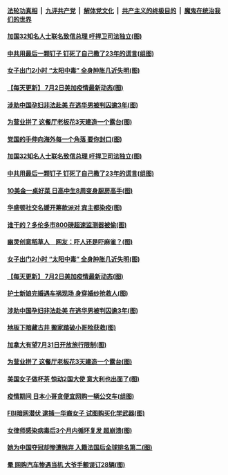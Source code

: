 ####  [法轮功真相](../../../../basic/blob/master/README.md?t=07031302) &nbsp;|&nbsp; [九评共产党](../../../../9ping.md/blob/master/README.md?t=07031302) &nbsp;|&nbsp; [解体党文化](../../../../jtdwh.md/blob/master/README.md?t=07031302)  &nbsp;|&nbsp; [共产主义的终极目的](../../../../gczydzjmd.md/blob/master/README.md?t=07031302) &nbsp;|&nbsp; [魔鬼在统治我们的世界](../../../../mgztzwmdsj.md/blob/master/README.md?t=07031302) 

#### [加国32知名人士联名致信总理 吁捍卫司法独立(图)](../pages/p3/938495.md?t=07031302) 

#### [中共用最后一颗钉子 钉死了自己撒了23年的谎言(组图)](../pages/p3/938473.md?t=07031302) 

#### [女子出门2小时 “太阳中毒” 全身肿胀几近失明(图)](../pages/p3/938463.md?t=07031302) 

#### [【每天更新】 7月2日美加疫情最新动态(图)](../pages/p3/938379.md?t=07031302) 

#### [涉助中国孕妇非法赴美 在逃华男被判囚逾3年(图)](../pages/p3/938450.md?t=07031302) 

#### [为营业拼了 这餐厅老板花3天建造一个露台(图)](../pages/p3/938391.md?t=07031302) 

#### [党国的手伸向海外每一个角落 要你封口(图)](../pages/p3/938521.md?t=07031302) 

#### [加国32知名人士联名致信总理 吁捍卫司法独立(图)](../pages/p3/938495.md?t=07031302) 

#### [中共用最后一颗钉子 钉死了自己撒了23年的谎言(组图)](../pages/p3/938473.md?t=07031302) 

#### [10美金一桌好菜 日高中生8周变身厨房高手(图)](../pages/p3/938490.md?t=07031302) 

#### [华盛顿社交名媛开筹款派对 宾主都染疫(图)](../pages/p3/938483.md?t=07031302) 

#### [谁干的？多伦多市800磅超速监测器被偷(图)](../pages/p3/938482.md?t=07031302) 

#### [幽灵创意稻草人　网友：吓人还是吓麻雀？(图)](../pages/p3/938470.md?t=07031302) 

#### [女子出门2小时 “太阳中毒” 全身肿胀几近失明(图)](../pages/p3/938463.md?t=07031302) 

#### [【每天更新】 7月2日美加疫情最新动态(图)](../pages/p3/938379.md?t=07031302) 

#### [护士新娘完婚遇车祸现场 身穿婚纱抢救人(图)](../pages/p3/938455.md?t=07031302) 

#### [涉助中国孕妇非法赴美 在逃华男被判囚逾3年(图)](../pages/p3/938450.md?t=07031302) 

#### [地板下暗藏古井 搬家踏破小哥险获救(图)](../pages/p3/938396.md?t=07031302) 

#### [加拿大有望7月31日开放旅行限制(图)](../pages/p3/938395.md?t=07031302) 

#### [为营业拼了 这餐厅老板花3天建造一个露台(图)](../pages/p3/938391.md?t=07031302) 

#### [美国女子做杯茶 惊动2国大使 意大利也出面了(图)](../pages/p3/938370.md?t=07031302) 

#### [疫情期间 日本小哥贪便宜网购一辆公交车(组图)](../pages/p3/938361.md?t=07031302) 

#### [FBI暗网潜伏 逮捕一华裔女子 试图购买化学武器(图)](../pages/p3/938338.md?t=07031302) 

#### [女律师感染病毒后3个月内循环复发 超崩溃(图)](../pages/p3/938300.md?t=07031302) 

#### [她为中国夺冠却惨遭抛弃 入籍法国后全球排名第二(图)](../pages/p3/938265.md?t=07031302) 

#### [晕 网购汽车惨遇当机 大爷手颤误订28辆(图)](../pages/p3/938260.md?t=07031302) 

